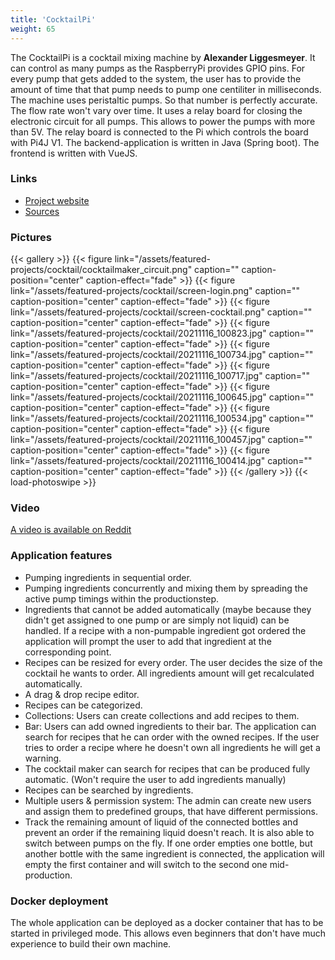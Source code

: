 ```yaml
---
title: 'CocktailPi'
weight: 65
---
```


The CocktailPi is a cocktail mixing machine by **Alexander Liggesmeyer**. It can 
control as many pumps as the RaspberryPi provides GPIO pins. For every pump that gets added to the system, the user has 
to provide the amount of time that that pump needs to pump one centiliter in milliseconds. The machine uses peristaltic 
pumps. So that number is perfectly accurate. The flow rate won't vary over time. It uses a relay board for closing the 
electronic circuit for all pumps. This allows to power the pumps with more than 5V. The relay board is connected to the 
Pi which controls the board with Pi4J V1. The backend-application is written in Java (Spring boot). The frontend is 
written with VueJS.

### Links

* [Project website](https://cocktailpi.org/)
* [Sources](https://github.com/alex9849/CocktailPi)

### Pictures

{{< gallery >}}
{{< figure link="/assets/featured-projects/cocktail/cocktailmaker_circuit.png" caption="" caption-position="center" caption-effect="fade" >}}
{{< figure link="/assets/featured-projects/cocktail/screen-login.png" caption="" caption-position="center" caption-effect="fade" >}}
{{< figure link="/assets/featured-projects/cocktail/screen-cocktail.png" caption="" caption-position="center" caption-effect="fade" >}}
{{< figure link="/assets/featured-projects/cocktail/20211116_100823.jpg" caption="" caption-position="center" caption-effect="fade" >}}
{{< figure link="/assets/featured-projects/cocktail/20211116_100734.jpg" caption="" caption-position="center" caption-effect="fade" >}}
{{< figure link="/assets/featured-projects/cocktail/20211116_100717.jpg" caption="" caption-position="center" caption-effect="fade" >}}
{{< figure link="/assets/featured-projects/cocktail/20211116_100645.jpg" caption="" caption-position="center" caption-effect="fade" >}}
{{< figure link="/assets/featured-projects/cocktail/20211116_100534.jpg" caption="" caption-position="center" caption-effect="fade" >}}
{{< figure link="/assets/featured-projects/cocktail/20211116_100457.jpg" caption="" caption-position="center" caption-effect="fade" >}}
{{< figure link="/assets/featured-projects/cocktail/20211116_100414.jpg" caption="" caption-position="center" caption-effect="fade" >}}
{{< /gallery >}}
{{< load-photoswipe >}}

### Video 

[A video is available on Reddit](https://www.reddit.com/r/homeautomation/comments/qsjj04/built_an_automatic_cocktail_machine/)

### Application features

* Pumping ingredients in sequential order.
* Pumping ingredients concurrently and mixing them by spreading the active pump timings within the productionstep.
* Ingredients that cannot be added automatically (maybe because they didn't get assigned to one pump or are simply not liquid) 
can be handled. If a recipe with a non-pumpable ingredient got ordered the application will prompt the user to add that 
ingredient at the corresponding point.
* Recipes can be resized for every order. The user decides the size of the cocktail he wants to order. All ingredients 
amount will get recalculated automatically.
* A drag & drop recipe editor.
* Recipes can be categorized.
* Collections: Users can create collections and add recipes to them.
* Bar: Users can add owned ingredients to their bar. The application can search for recipes that he can order with the 
owned recipes. If the user tries to order a recipe where he doesn't own all ingredients he will get a warning.
* The cocktail maker can search for recipes that can be produced fully automatic. (Won't require the user to add ingredients 
manually)
* Recipes can be searched by ingredients.
* Multiple users & permission system: The admin can create new users and assign them to predefined groups, that have different 
permissions.
* Track the remaining amount of liquid of the connected bottles and prevent an order if the remaining liquid doesn't reach. 
It is also able to switch between pumps on the fly. If one order empties one bottle, but another bottle with the same ingredient 
is connected, the application will empty the first container and will switch to the second one mid-production. 

### Docker deployment

The whole application can be deployed as a docker container that has to be started in privileged mode. This allows even
beginners that don't have much experience to build their own machine.